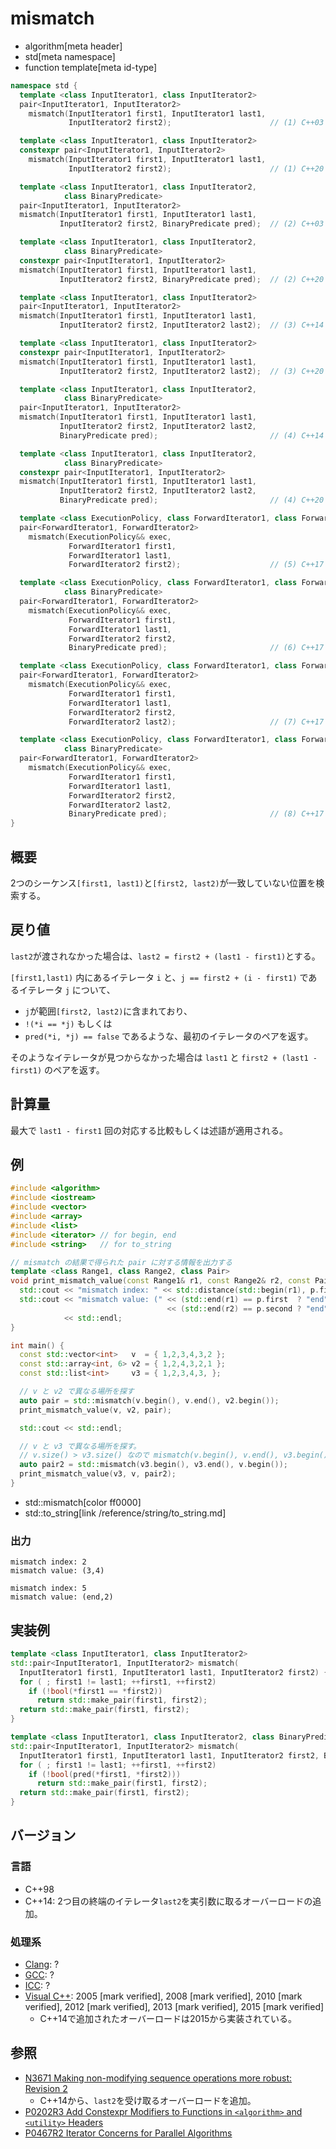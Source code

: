 # mismatch
* algorithm[meta header]
* std[meta namespace]
* function template[meta id-type]

```cpp
namespace std {
  template <class InputIterator1, class InputIterator2>
  pair<InputIterator1, InputIterator2>
    mismatch(InputIterator1 first1, InputIterator1 last1,
             InputIterator2 first2);                      // (1) C++03

  template <class InputIterator1, class InputIterator2>
  constexpr pair<InputIterator1, InputIterator2>
    mismatch(InputIterator1 first1, InputIterator1 last1,
             InputIterator2 first2);                      // (1) C++20

  template <class InputIterator1, class InputIterator2,
            class BinaryPredicate>
  pair<InputIterator1, InputIterator2>
  mismatch(InputIterator1 first1, InputIterator1 last1,
           InputIterator2 first2, BinaryPredicate pred);  // (2) C++03

  template <class InputIterator1, class InputIterator2,
            class BinaryPredicate>
  constexpr pair<InputIterator1, InputIterator2>
  mismatch(InputIterator1 first1, InputIterator1 last1,
           InputIterator2 first2, BinaryPredicate pred);  // (2) C++20

  template <class InputIterator1, class InputIterator2>
  pair<InputIterator1, InputIterator2>
  mismatch(InputIterator1 first1, InputIterator1 last1,
           InputIterator2 first2, InputIterator2 last2);  // (3) C++14

  template <class InputIterator1, class InputIterator2>
  constexpr pair<InputIterator1, InputIterator2>
  mismatch(InputIterator1 first1, InputIterator1 last1,
           InputIterator2 first2, InputIterator2 last2);  // (3) C++20

  template <class InputIterator1, class InputIterator2,
            class BinaryPredicate>
  pair<InputIterator1, InputIterator2>
  mismatch(InputIterator1 first1, InputIterator1 last1,
           InputIterator2 first2, InputIterator2 last2,
           BinaryPredicate pred);                         // (4) C++14

  template <class InputIterator1, class InputIterator2,
            class BinaryPredicate>
  constexpr pair<InputIterator1, InputIterator2>
  mismatch(InputIterator1 first1, InputIterator1 last1,
           InputIterator2 first2, InputIterator2 last2,
           BinaryPredicate pred);                         // (4) C++20

  template <class ExecutionPolicy, class ForwardIterator1, class ForwardIterator2>
  pair<ForwardIterator1, ForwardIterator2>
    mismatch(ExecutionPolicy&& exec,
             ForwardIterator1 first1,
             ForwardIterator1 last1,
             ForwardIterator2 first2);                    // (5) C++17

  template <class ExecutionPolicy, class ForwardIterator1, class ForwardIterator2,
            class BinaryPredicate>
  pair<ForwardIterator1, ForwardIterator2>
    mismatch(ExecutionPolicy&& exec,
             ForwardIterator1 first1,
             ForwardIterator1 last1,
             ForwardIterator2 first2,
             BinaryPredicate pred);                       // (6) C++17

  template <class ExecutionPolicy, class ForwardIterator1, class ForwardIterator2>
  pair<ForwardIterator1, ForwardIterator2>
    mismatch(ExecutionPolicy&& exec,
             ForwardIterator1 first1,
             ForwardIterator1 last1,
             ForwardIterator2 first2,
             ForwardIterator2 last2);                     // (7) C++17

  template <class ExecutionPolicy, class ForwardIterator1, class ForwardIterator2,
            class BinaryPredicate>
  pair<ForwardIterator1, ForwardIterator2>
    mismatch(ExecutionPolicy&& exec,
             ForwardIterator1 first1,
             ForwardIterator1 last1,
             ForwardIterator2 first2,
             ForwardIterator2 last2,
             BinaryPredicate pred);                       // (8) C++17
}
```


## 概要
2つのシーケンス`[first1, last1)`と`[first2, last2)`が一致していない位置を検索する。


## 戻り値
`last2`が渡されなかった場合は、`last2 = first2 + (last1 - first1)`とする。

`[first1,last1)` 内にあるイテレータ `i` と、`j == first2 + (i - first1)` であるイテレータ `j` について、

- `j`が範囲`[first2, last2)`に含まれており、
- `!(*i == *j)` もしくは
- `pred(*i, *j) == false` であるような、最初のイテレータのペアを返す。

そのようなイテレータが見つからなかった場合は `last1` と `first2 + (last1 - first1)` のペアを返す。


## 計算量
最大で `last1 - first1` 回の対応する比較もしくは述語が適用される。


## 例
```cpp example
#include <algorithm>
#include <iostream>
#include <vector>
#include <array>
#include <list>
#include <iterator> // for begin, end
#include <string>   // for to_string

// mismatch の結果で得られた pair に対する情報を出力する
template <class Range1, class Range2, class Pair>
void print_mismatch_value(const Range1& r1, const Range2& r2, const Pair& p) {
  std::cout << "mismatch index: " << std::distance(std::begin(r1), p.first) << std::endl;
  std::cout << "mismatch value: (" << (std::end(r1) == p.first  ? "end" : std::to_string(*p.first)) << ","
                                   << (std::end(r2) == p.second ? "end" : std::to_string(*p.second)) << ")"
            << std::endl;
}

int main() {
  const std::vector<int>   v  = { 1,2,3,4,3,2 };
  const std::array<int, 6> v2 = { 1,2,4,3,2,1 };
  const std::list<int>     v3 = { 1,2,3,4,3, };

  // v と v2 で異なる場所を探す
  auto pair = std::mismatch(v.begin(), v.end(), v2.begin());
  print_mismatch_value(v, v2, pair);

  std::cout << std::endl;

  // v と v3 で異なる場所を探す。
  // v.size() > v3.size() なので mismatch(v.begin(), v.end(), v3.begin()) とやってはいけない。
  auto pair2 = std::mismatch(v3.begin(), v3.end(), v.begin());
  print_mismatch_value(v3, v, pair2);
}
```
* std::mismatch[color ff0000]
* std::to_string[link /reference/string/to_string.md]

### 出力
```
mismatch index: 2
mismatch value: (3,4)

mismatch index: 5
mismatch value: (end,2)
```


## 実装例
```cpp
template <class InputIterator1, class InputIterator2>
std::pair<InputIterator1, InputIterator2> mismatch(
  InputIterator1 first1, InputIterator1 last1, InputIterator2 first2) {
  for ( ; first1 != last1; ++first1, ++first2)
    if (!bool(*first1 == *first2))
      return std::make_pair(first1, first2);
  return std::make_pair(first1, first2);
}

template <class InputIterator1, class InputIterator2, class BinaryPredicate>
std::pair<InputIterator1, InputIterator2> mismatch(
  InputIterator1 first1, InputIterator1 last1, InputIterator2 first2, BinaryPredicate pred) {
  for ( ; first1 != last1; ++first1, ++first2)
    if (!bool(pred(*first1, *first2)))
      return std::make_pair(first1, first2);
  return std::make_pair(first1, first2);
}
```

## バージョン
### 言語
- C++98
- C++14: 2つ目の終端のイテレータ`last2`を実引数に取るオーバーロードの追加。

### 処理系
- [Clang](/implementation.md#clang): ?
- [GCC](/implementation.md#gcc): ?
- [ICC](/implementation.md#icc): ?
- [Visual C++](/implementation.md#visual_cpp): 2005 [mark verified], 2008 [mark verified], 2010 [mark verified], 2012 [mark verified], 2013 [mark verified], 2015 [mark verified]
    - C++14で追加されたオーバーロードは2015から実装されている。

## 参照
- [N3671 Making non-modifying sequence operations more robust: Revision 2](http://www.open-std.org/jtc1/sc22/wg21/docs/papers/2013/n3671.html)
    - C++14から、`last2`を受け取るオーバーロードを追加。
- [P0202R3 Add Constexpr Modifiers to Functions in `<algorithm>` and `<utility>` Headers](http://www.open-std.org/jtc1/sc22/wg21/docs/papers/2017/p0202r3.html)
- [P0467R2 Iterator Concerns for Parallel Algorithms](http://www.open-std.org/jtc1/sc22/wg21/docs/papers/2017/p0467r2.html)

